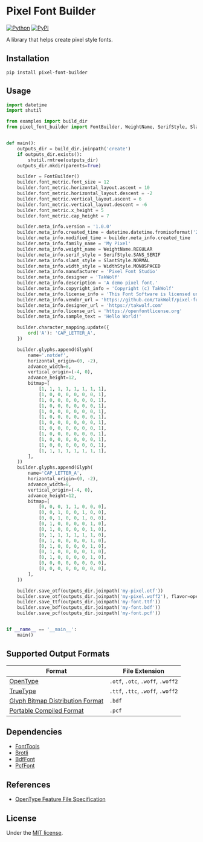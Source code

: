 # Pixel Font Builder

[![Python](https://img.shields.io/badge/python-3.11-brightgreen)](https://www.python.org)
[![PyPI](https://img.shields.io/pypi/v/pixel-font-builder)](https://pypi.org/project/pixel-font-builder/)

A library that helps create pixel style fonts.

## Installation

```shell
pip install pixel-font-builder
```

## Usage

```python
import datetime
import shutil

from examples import build_dir
from pixel_font_builder import FontBuilder, WeightName, SerifStyle, SlantStyle, WidthStyle, Glyph, opentype


def main():
    outputs_dir = build_dir.joinpath('create')
    if outputs_dir.exists():
        shutil.rmtree(outputs_dir)
    outputs_dir.mkdir(parents=True)

    builder = FontBuilder()
    builder.font_metric.font_size = 12
    builder.font_metric.horizontal_layout.ascent = 10
    builder.font_metric.horizontal_layout.descent = -2
    builder.font_metric.vertical_layout.ascent = 6
    builder.font_metric.vertical_layout.descent = -6
    builder.font_metric.x_height = 5
    builder.font_metric.cap_height = 7

    builder.meta_info.version = '1.0.0'
    builder.meta_info.created_time = datetime.datetime.fromisoformat('2024-01-01T00:00:00Z')
    builder.meta_info.modified_time = builder.meta_info.created_time
    builder.meta_info.family_name = 'My Pixel'
    builder.meta_info.weight_name = WeightName.REGULAR
    builder.meta_info.serif_style = SerifStyle.SANS_SERIF
    builder.meta_info.slant_style = SlantStyle.NORMAL
    builder.meta_info.width_style = WidthStyle.MONOSPACED
    builder.meta_info.manufacturer = 'Pixel Font Studio'
    builder.meta_info.designer = 'TakWolf'
    builder.meta_info.description = 'A demo pixel font.'
    builder.meta_info.copyright_info = 'Copyright (c) TakWolf'
    builder.meta_info.license_info = 'This Font Software is licensed under the SIL Open Font License, Version 1.1.'
    builder.meta_info.vendor_url = 'https://github.com/TakWolf/pixel-font-builder'
    builder.meta_info.designer_url = 'https://takwolf.com'
    builder.meta_info.license_url = 'https://openfontlicense.org'
    builder.meta_info.sample_text = 'Hello World!'

    builder.character_mapping.update({
        ord('A'): 'CAP_LETTER_A',
    })

    builder.glyphs.append(Glyph(
        name='.notdef',
        horizontal_origin=(0, -2),
        advance_width=8,
        vertical_origin=(-4, 0),
        advance_height=12,
        bitmap=[
            [1, 1, 1, 1, 1, 1, 1, 1],
            [1, 0, 0, 0, 0, 0, 0, 1],
            [1, 0, 0, 0, 0, 0, 0, 1],
            [1, 0, 0, 0, 0, 0, 0, 1],
            [1, 0, 0, 0, 0, 0, 0, 1],
            [1, 0, 0, 0, 0, 0, 0, 1],
            [1, 0, 0, 0, 0, 0, 0, 1],
            [1, 0, 0, 0, 0, 0, 0, 1],
            [1, 0, 0, 0, 0, 0, 0, 1],
            [1, 0, 0, 0, 0, 0, 0, 1],
            [1, 0, 0, 0, 0, 0, 0, 1],
            [1, 1, 1, 1, 1, 1, 1, 1],
        ],
    ))
    builder.glyphs.append(Glyph(
        name='CAP_LETTER_A',
        horizontal_origin=(0, -2),
        advance_width=8,
        vertical_origin=(-4, 0),
        advance_height=12,
        bitmap=[
            [0, 0, 0, 1, 1, 0, 0, 0],
            [0, 0, 1, 0, 0, 1, 0, 0],
            [0, 0, 1, 0, 0, 1, 0, 0],
            [0, 1, 0, 0, 0, 0, 1, 0],
            [0, 1, 0, 0, 0, 0, 1, 0],
            [0, 1, 1, 1, 1, 1, 1, 0],
            [0, 1, 0, 0, 0, 0, 1, 0],
            [0, 1, 0, 0, 0, 0, 1, 0],
            [0, 1, 0, 0, 0, 0, 1, 0],
            [0, 1, 0, 0, 0, 0, 1, 0],
            [0, 0, 0, 0, 0, 0, 0, 0],
            [0, 0, 0, 0, 0, 0, 0, 0],
        ],
    ))

    builder.save_otf(outputs_dir.joinpath('my-pixel.otf'))
    builder.save_otf(outputs_dir.joinpath('my-pixel.woff2'), flavor=opentype.Flavor.WOFF2)
    builder.save_ttf(outputs_dir.joinpath('my-font.ttf'))
    builder.save_bdf(outputs_dir.joinpath('my-font.bdf'))
    builder.save_pcf(outputs_dir.joinpath('my-font.pcf'))


if __name__ == '__main__':
    main()
```

## Supported Output Formats

| Format | File Extension |
|---|---|
| [OpenType](https://learn.microsoft.com/en-us/typography/opentype/) | `.otf`, `.otc`, `.woff`, `.woff2` |
| [TrueType](https://learn.microsoft.com/en-us/typography/truetype/) | `.ttf`, `.ttc`, `.woff`, `.woff2` |
| [Glyph Bitmap Distribution Format](https://en.wikipedia.org/wiki/Glyph_Bitmap_Distribution_Format) | `.bdf` |
| [Portable Compiled Format](https://en.wikipedia.org/wiki/Portable_Compiled_Format) | `.pcf` |

## Dependencies

- [FontTools](https://github.com/fonttools/fonttools)
- [Brotli](https://github.com/google/brotli)
- [BdfFont](https://github.com/TakWolf/bdffont)
- [PcfFont](https://github.com/TakWolf/pcffont)

## References

- [OpenType Feature File Specification](https://adobe-type-tools.github.io/afdko/OpenTypeFeatureFileSpecification.html)

## License

Under the [MIT license](LICENSE).
